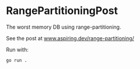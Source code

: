 # RangePartitioningPost

The worst memory DB using range-partitioning.

See the post at www.aspiring.dev/range-partitioning/

Run with:

```
go run .
```